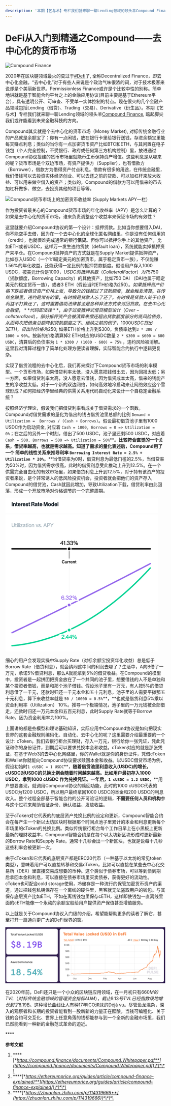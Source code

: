 ```yaml
---
description: '本期【艺与术】专栏我们就来聊一聊Lending领域的领头羊Compound Finance, 踮起脚尖我们或许能看到未来金融科技的方向。'
---
```


# DeFi从入门到精通之Compound——去中心化的货币市场

![Compound Finance](https://static1.squarespace.com/static/5bdbaf425417fcc3b68e463d/t/5f1c48a70f881948c76c88c9/1595689155928/Compound+Finance?format=1000w)

2020年在区块链领域最火的莫过于[\#Defi](https://twitter.com/hashtag/DeFi)了, 全称Decentralized Finance，即去中心化金融。“去中心化”对于有些人来说是个政治气味很浓的词，对于技术极客来说却是个美丽新世界。Permissionless Finance或许是个比较中性的别称。简单地讲就是基于智能合约平台之上的金融应用协议\(目前主要是基于Ethereum平台），具有透明公开、可审查、不受单一实体控制的特点。现在很火的几个金融产品领域包括Lending（借贷）、Trading（交易）、Derivative（衍生品）。本期【艺与术】专栏我们就来聊一聊Lending领域的领头羊[Compound Finance](https://compound.finance/), 踮起脚尖我们或许能看到未来金融科技的方向。

Compound其实就是个去中心化的货币市场（Money Market\), 对标传统金融行业的产品就是余额宝了：你有一点闲钱，放在银行卡里给银行送钱，存进余额宝里能每天赚点利息；类似的当你有一点加密货币资产比如BTC和ETH，与其闲置在电子钱包（个人完全控制，不受银行、政府或任何第三方机构控制）里，放进通过Compound协议搭建的货币市场里就能币生币保持资产增值。这些利息是从哪来的呢？货币市场是个双边市场，有资产提供方（Supplier），也有借款方（Borrower），借款方为借得资产付点利息。借款有很多的用途，在传统金融里，我们借钱可以去投资实体经济创业、可以去还之前的贷款、可以加杠杆来放大收益、可以用来做空借入的资产；类似的，Compound的借款方可以用借来的币去加杠杆做多、做空，去投资其他的项目等等。

![Compound&#x8D27;&#x5E01;&#x5E02;&#x573A;&#x4E0A;&#x7684;&#x52A0;&#x5BC6;&#x8D27;&#x5E01;&#x6536;&#x76CA;&#x7387; \(Supply Markets APY&#x4E00;&#x680F;&#xFF09;](https://static1.squarespace.com/static/5bdbaf425417fcc3b68e463d/t/5f1c58e7f6d4d94f9530e826/1595725624914/Compound+Market+rates?format=1000w)

作为投资者最关心的Compound货币市场的年化收益率（APY）是怎么计算的？如果是去中心化的货币市场，谁来负责调整这个收益率来保证市场的有效性？

这里就要介绍Compound协议的第一个设计：抵押贷款。比如当你想要借入DAI，你不能空手去借，因为在一个去中心化的全球化匿名网络里，你是没有任何信用的（credit），也就很难完成通常的银行**信贷**。但你可以抵押你手上的其他资产，比如ETH或者USDC，这样万一发生违约贷款（default loan），系统就能卖掉抵押资产来平仓。在Compound抵押资产的方式就是在Supply Market提供抵押资产，比如存入USDC（一个1:1瞄定美元的加密货币，属于稳定货币一族），不仅能赚1.56%的年化收益，还能获得一定比例的抵押贷款额度。假设用户存入1000 USDC，按美元计价是$1000，USDC的抵押系数（Collateral Factor）为75%，也就是说抵押1000 USDC，**最多**能贷出来价值$750（贷款额度，Borrowing Capacity）的其他资产，比如750 DAI （DAI也属于瞄定美元的稳定货币一族），或者3 ETH（假设当时ETH价格为$250）。如果抵押资产价格下跌或者借贷资产价格上涨，导致欠的钱超过了贷款额度，就会触发清算。在传统金融里，违约是常有的事，有时候是贷款人忘了还了，有时候是贷款人处于自身利益不打算还了，这时需要借助法律甚至是各种非法方式来讨回贷款。在去中心化金融里，**代码即法律**，由于过度抵押式借贷模型设计（Over-collateralized），部分抵押资产会被清算来偿还超出贷款额度部分的高风险债务，从而再次把债务总额降到贷款额度之下。继续之前的例子，1000 USDC 贷出3 ETH，贷出时价格为$250; 如果ETH价格上升到$300，负债率达到`3 * 300 / 1000 = 90%`。按新的价格清算掉2 ETH对应的USDC数量 `2 * $300 = $600 = 600 USDC`，清算后的负债率为 `1 * $300 / (1000 - 600) = 75%` ，违约风险被消解。这里我对清算过程作了简单化处理方便读者理解，实际智能合约执行中逻辑更复杂。

实现了借贷流程的去中心化后，我们再来探讨下Compound货币市场的利率模型。一个货币市场，如果借贷利率太低，没人愿意把钱借出去，因为回报太低；另一方面，如果借贷利率太高，没人愿意去借钱，因为借贷成本太高，借来的钱能产生的净收益太低。对于一个新的双边网络，如何高效地冷启动来让网络效应这个雪球形成？如何把经济学里经典的供需关系用代码自动化来设计一个自稳定金融系统？

按照经济学理论，假设我们把借贷利率看成关于借贷需求的一个函数。Compound对借贷需求的量化为借出的钱占借贷池里总额的比例 `Demand = Utilization =  Borrows / (Cash + Borrows)`。假设最初借贷池子里有1000 USDC作为启动资金, 对应着 `Cash = 1000, Borrows = 0 => Utilization = 0%`；在之后的另外一个时刻，借出了500 USDC，池子里还剩500 USDC，对应着`Cash = 500, Borrows = 500 => Utilization = 50%`**。**比较符合直觉的一个关系，借贷率越高，也就是需求越高。知道了需求的量化表述后，Compound用了一个 **简单的线性关系**来推导利率 `Borrowing Interest Rate = 2.5% + Utilization * 20%`**。**当借贷率为0时，借贷利息为最低门槛的2.5%，当借贷率为50%时，因为借贷需求很高，此时的借贷利息受此推动上升到12.5%。在一个供需完全自由化的有效市场里，如果借贷利息上升到12.5%，对于持有该资产的投资者来说，是个非常诱人的低风险投资机会，投资者就会把他们的资产存入Compound的借贷池，Cash就因此增加，导致Utilization下载，借贷利率由此回落，形成一个开放市场对价格调节的一个完整周期。

![Compound&#x5229;&#x7387;&#x6A21;&#x578B;&#x56FE;](../.gitbook/assets/image-2020-09-10-at-9.49.46-pm.png)

细心的用户会发现实操中Supply Rate（对标余额宝投资年化收益）总是低于Borrow Rate（借贷利息），就会纳闷这中间的利润去哪了？生活中，A向B借了一万元，承诺5%借贷利息，那么A就能拿到5%的借贷收益。在Compound的模型中，投资者是一起拼团把资金放在了一个共同的池子里，想要借钱的人不是单独和某个投资者借钱，而是和那个池子借钱。假设池子里有一万元，有人按5%的借贷利息借了一千元，还款时归还一千元本金和五十元利息，池子里的人需要平摊那五十元利息，算下来收益率就是 `50 / 10000 = 0.5%`**，**也就是借贷利息5%乘以资金利用率（Utilization） 10%。推导一个极端情况，池子里的一万元钱被全部借走，还款时归还一万元本金和五百元利息，此时Supply Rate就等于Borrow Rate，因为资金利用率为100%。

上面讲的都是些模型和理论基础知识，实际应用中Compound协议是如何把现实世界的这套金融规则编码化、自动化、去中心化的呢？这里需要介绍最重要的一个设计: cToken。我们去银行柜台买理财，存入一万元，银行给你一张凭证，凭此凭证和你的身份证件，到期后可以要求兑换本金和收益。cToken对应的就是那张凭证，在基于Web3的去中心化网络里，你的Wallet就是你的身份证件，凭借cToken和Wallet你就能向Compound协议要求赎回本金和收益。以USDC借贷市场为例，假设初始时`1 cUSDC = 1 USDC`**，**随着借贷池里利息收入\(USDC\)的增长，cUSDC对USDC的兑换比例会随着时间越来越高。比如用户最初存入1000 USDC，拿到1000 cUSDC 作为兑换凭证。一年后，`1 cUSDC = 1.2 USDC`**，**用户想要套现，就调用Compound协议的赎回功能，此时的1000 cUSDC代表的USDC为1200 USDC，所以用户最终拿回1000 USDC的本金和200 USDC的利息收入。整个过程全部基于智能合约的公开可验证的逻辑，**不需要任何人员和机构**参与这个过程来帮助验证身份、确认权益、发放收益。

至于cToken对它代表的的底层资产兑换比例的设定和更新，Compound智能合约会在每产生一个新以太坊区块时根据那个时间点池子里累计的本金和利息更新每个市场里的cToken的兑换比例。类似传统银行柜台每个工作日早上在小黑板上更新最新的理财收益率，Compound智能合约是在每个以太坊新区块形成时更新最新的Borrow Rate和Supply Rate。通常十几秒会出一个新区块，也就是说每十几秒这些利率会被更新一次。

由于cToken和它代表的底层资产都是ERC20代币（一种基于以太坊的常见token类型），意味着用户可以直接转移和交易cToken，比如可以直接在某些去中心化交易所（DEX）里直接交易成想要的币种。这个类似于债券市场，可以等到债到期后拿回本金和利息，可以直接在债券市场里买卖债券，获得更好的流动性。cToken也可配合cold storage使用，冷储存是一种流行的保管加密货币资产的渠道，通过把钱包私钥保存在一个离线的硬件里，黑客就无法盗取用户的钱包。与其保存底层资产比如ETH，不如在离线钱包里保存cETH，这样即使钱包一直离线里面的cETH能像一个永动的余额宝般给用户提供资产保值甚至增值服务。

以上就是关于Compound协议入门级的介绍，希望能帮助更多的读者了解它，甚至打开一扇通向更广大的DeFi世界的窗。

![](../.gitbook/assets/screen-shot-2020-09-13-at-09.10.42.png)

在2020年前，DeFi还只是一个小众的区块链应用领域，在一月初只有$660M的TVL（对标传统金融领域的管理资金指标AUM），截止9.13号TVL已经指数级地增长到了$8.19B。这种增长曲线让人有种17年ICO泡沫的Déjà vu。尽管鱼龙混杂，深入的观察者和长期的投资者能看到一股新新的力量正在酝酿，当钱可编程化、关于钱的合约可交互化、世界上任意角落的钱都能参与到一个全新的金融市场里，我们已然能看到一种新的金融范式革命的迫近。

\*\*\*\*

**参考文献**

1. \*\*\*\*[**https://compound.finance/documents/Compound.Whitepaper.pdf**](https://compound.finance/documents/Compound.Whitepaper.pdf)\*\*\*\*
2. \*\*\*\*[**https://ethereumprice.org/guides/article/compound-finance-explained/**](https://ethereumprice.org/guides/article/compound-finance-explained/)\*\*\*\*
3. \*\*\*\*[**https://zhuanlan.zhihu.com/p/114319666**](https://zhuanlan.zhihu.com/p/114319666)\*\*\*\*


